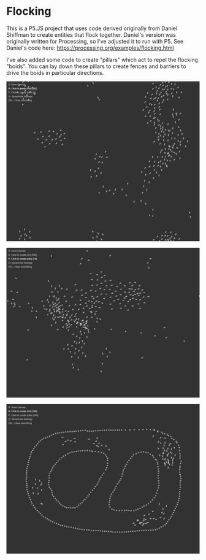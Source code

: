 # Flocking

This is a P5.JS project that uses code derived originally from Daniel Shiffman to create entities that flock together. Daniel's version was originally written for Processing, so I've adjusted it to run with P5. See Daniel's code here:
https://processing.org/examples/flocking.html

I've also added some code to create "pillars" which act to repel the flocking "boids". You can lay down these pillars to create fences and barriers to drive the boids in particular directions.

![Just some flocking](https://github.com/rbanks1/Flocking/blob/master/images/flocking%20(1).png?raw=true)

![With a few pillars](https://github.com/rbanks1/Flocking/blob/master/images/flocking%20(4).png?raw=true)

![With a course drawn in pillars](https://github.com/rbanks1/Flocking/blob/master/images/flocking%20(10).png?raw=true)

